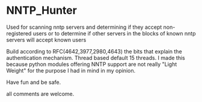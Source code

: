 # NNTP_Hunter

Used for scanning nntp servers and determining if they accept non-registered users
or to determine if other servers in the blocks of known nntp servers will accept known users

Build according to RFC(4642,3977,2980,4643) the bits that explain the authentication mechanism.
Thread based default 15 threads.
I made this because python modules offering NNTP support are not really "Light Weight" for the purpose I had in mind in my opinion.

Have fun and be safe.

all comments are welcome.
